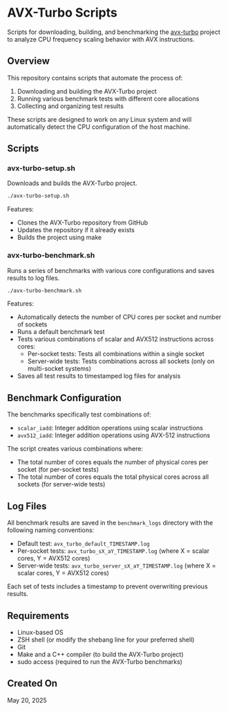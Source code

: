 # AVX-Turbo Scripts

Scripts for downloading, building, and benchmarking the [avx-turbo](https://github.com/travisdowns/avx-turbo) project to analyze CPU frequency scaling behavior with AVX instructions.

## Overview

This repository contains scripts that automate the process of:
1. Downloading and building the AVX-Turbo project
2. Running various benchmark tests with different core allocations
3. Collecting and organizing test results

These scripts are designed to work on any Linux system and will automatically detect the CPU configuration of the host machine.

## Scripts

### avx-turbo-setup.sh

Downloads and builds the AVX-Turbo project.

```bash
./avx-turbo-setup.sh
```

Features:
- Clones the AVX-Turbo repository from GitHub
- Updates the repository if it already exists
- Builds the project using make

### avx-turbo-benchmark.sh

Runs a series of benchmarks with various core configurations and saves results to log files.

```bash
./avx-turbo-benchmark.sh
```

Features:
- Automatically detects the number of CPU cores per socket and number of sockets
- Runs a default benchmark test
- Tests various combinations of scalar and AVX512 instructions across cores:
  - Per-socket tests: Tests all combinations within a single socket
  - Server-wide tests: Tests combinations across all sockets (only on multi-socket systems)
- Saves all test results to timestamped log files for analysis

## Benchmark Configuration

The benchmarks specifically test combinations of:
- `scalar_iadd`: Integer addition operations using scalar instructions
- `avx512_iadd`: Integer addition operations using AVX-512 instructions

The script creates various combinations where:
- The total number of cores equals the number of physical cores per socket (for per-socket tests)
- The total number of cores equals the total physical cores across all sockets (for server-wide tests)

## Log Files

All benchmark results are saved in the `benchmark_logs` directory with the following naming conventions:

- Default test: `avx_turbo_default_TIMESTAMP.log`
- Per-socket tests: `avx_turbo_sX_aY_TIMESTAMP.log` (where X = scalar cores, Y = AVX512 cores)
- Server-wide tests: `avx_turbo_server_sX_aY_TIMESTAMP.log` (where X = scalar cores, Y = AVX512 cores)

Each set of tests includes a timestamp to prevent overwriting previous results.

## Requirements

- Linux-based OS
- ZSH shell (or modify the shebang line for your preferred shell)
- Git
- Make and a C++ compiler (to build the AVX-Turbo project)
- sudo access (required to run the AVX-Turbo benchmarks)

## Created On

May 20, 2025